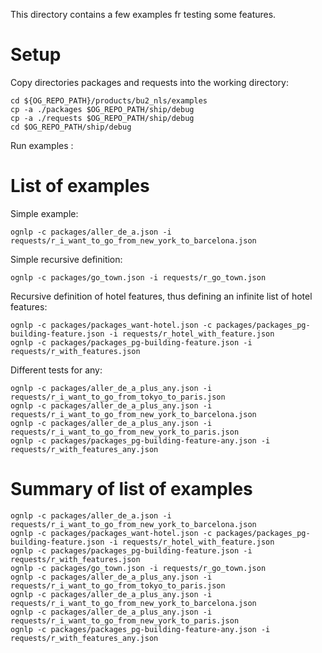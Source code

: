 This directory contains a few examples fr testing some features.

Setup
=====

Copy directories packages and requests into the working directory:

```
cd ${OG_REPO_PATH}/products/bu2_nls/examples
cp -a ./packages $OG_REPO_PATH/ship/debug
cp -a ./requests $OG_REPO_PATH/ship/debug
cd $OG_REPO_PATH/ship/debug
```

Run examples :


List of examples
=====

Simple example:

```
ognlp -c packages/aller_de_a.json -i requests/r_i_want_to_go_from_new_york_to_barcelona.json
```

Simple recursive definition:

```
ognlp -c packages/go_town.json -i requests/r_go_town.json
```

Recursive definition of hotel features, thus defining an infinite list of hotel features:

```
ognlp -c packages/packages_want-hotel.json -c packages/packages_pg-building-feature.json -i requests/r_hotel_with_feature.json
ognlp -c packages/packages_pg-building-feature.json -i requests/r_with_features.json
```

Different tests for any:

```
ognlp -c packages/aller_de_a_plus_any.json -i requests/r_i_want_to_go_from_tokyo_to_paris.json
ognlp -c packages/aller_de_a_plus_any.json -i requests/r_i_want_to_go_from_new_york_to_barcelona.json
ognlp -c packages/aller_de_a_plus_any.json -i requests/r_i_want_to_go_from_new_york_to_paris.json
ognlp -c packages/packages_pg-building-feature-any.json -i requests/r_with_features_any.json
```

Summary of list of examples
=====

```
ognlp -c packages/aller_de_a.json -i requests/r_i_want_to_go_from_new_york_to_barcelona.json
ognlp -c packages/packages_want-hotel.json -c packages/packages_pg-building-feature.json -i requests/r_hotel_with_feature.json
ognlp -c packages/packages_pg-building-feature.json -i requests/r_with_features.json
ognlp -c packages/go_town.json -i requests/r_go_town.json
ognlp -c packages/aller_de_a_plus_any.json -i requests/r_i_want_to_go_from_tokyo_to_paris.json
ognlp -c packages/aller_de_a_plus_any.json -i requests/r_i_want_to_go_from_new_york_to_barcelona.json
ognlp -c packages/aller_de_a_plus_any.json -i requests/r_i_want_to_go_from_new_york_to_paris.json
ognlp -c packages/packages_pg-building-feature-any.json -i requests/r_with_features_any.json
```

